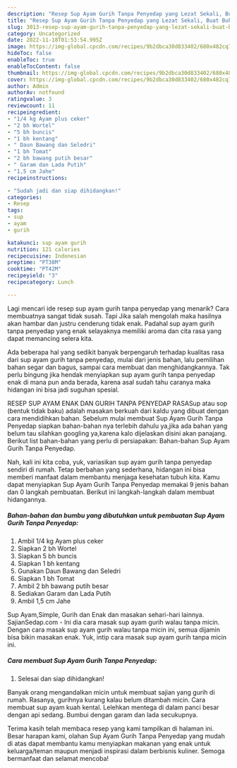 ```yaml
---
description: "Resep Sup Ayam Gurih Tanpa Penyedap yang Lezat Sekali, Buat Buka Puasa Sempurna"
title: "Resep Sup Ayam Gurih Tanpa Penyedap yang Lezat Sekali, Buat Buka Puasa Sempurna"
slug: 3013-resep-sup-ayam-gurih-tanpa-penyedap-yang-lezat-sekali-buat-buka-puasa-sempurna
category: Uncategorized
date: 2022-11-18T01:53:54.995Z
image: https://img-global.cpcdn.com/recipes/9b2dbca30d833402/680x482cq70/sup-ayam-gurih-tanpa-penyedap-foto-resep-utama.jpg
hideToc: false
enableToc: true
enableTocContent: false
thumbnail: https://img-global.cpcdn.com/recipes/9b2dbca30d833402/680x482cq70/sup-ayam-gurih-tanpa-penyedap-foto-resep-utama.jpg
cover: https://img-global.cpcdn.com/recipes/9b2dbca30d833402/680x482cq70/sup-ayam-gurih-tanpa-penyedap-foto-resep-utama.jpg
author: Admin
authorAv: notfound
ratingvalue: 3
reviewcount: 11
recipeingredient:
- "1/4 kg Ayam plus ceker"
- "2 bh Wortel"
- "5 bh buncis"
- "1 bh kentang"
- " Daun Bawang dan Seledri"
- "1 bh Tomat"
- "2 bh bawang putih besar"
- " Garam dan Lada Putih"
- "1,5 cm Jahe"
recipeinstructions:

- "Sudah jadi dan siap dihidangkan!"
categories:
- Resep
tags:
- sup
- ayam
- gurih

katakunci: sup ayam gurih 
nutrition: 121 calories
recipecuisine: Indonesian
preptime: "PT38M"
cooktime: "PT42M"
recipeyield: "3"
recipecategory: Lunch

---
```



Lagi mencari ide resep sup ayam gurih tanpa penyedap yang menarik? Cara membuatnya sangat tidak susah. Tapi Jika salah mengolah maka hasilnya akan hambar dan justru cenderung tidak enak. Padahal sup ayam gurih tanpa penyedap yang enak selayaknya memiliki aroma dan cita rasa yang dapat memancing selera kita.


Ada beberapa hal yang sedikit banyak berpengaruh terhadap kualitas rasa dari sup ayam gurih tanpa penyedap, mulai dari jenis bahan, lalu pemilihan bahan segar dan bagus, sampai cara membuat dan menghidangkannya. Tak perlu bingung jika hendak menyiapkan sup ayam gurih tanpa penyedap enak di mana pun anda berada, karena asal sudah tahu caranya maka hidangan ini bisa jadi suguhan spesial.

RESEP SUP AYAM ENAK DAN GURIH TANPA PENYEDAP RASASup atau sop (bentuk tidak baku) adalah masakan berkuah dari kaldu yang dibuat dengan cara mendidihkan bahan. Sebelum mulai membuat Sup Ayam Gurih Tanpa Penyedap siapkan bahan-bahan nya terlebih dahulu ya,jika ada bahan yang belum tau silahkan googling ya,karena kalo dijelaskan disini akan panajang. Berikut list bahan-bahan yang perlu di persiapakan: Bahan-bahan Sup Ayam Gurih Tanpa Penyedap.


Nah, kali ini kita coba, yuk, variasikan sup ayam gurih tanpa penyedap sendiri di rumah. Tetap berbahan yang sederhana, hidangan ini bisa memberi manfaat dalam membantu menjaga kesehatan tubuh kita. Kamu dapat menyiapkan Sup Ayam Gurih Tanpa Penyedap memakai 9 jenis bahan dan 0 langkah pembuatan. Berikut ini langkah-langkah dalam membuat hidangannya.

<!--inarticleads1-->

##### Bahan-bahan dan bumbu yang dibutuhkan untuk pembuatan Sup Ayam Gurih Tanpa Penyedap:

1. Ambil 1/4 kg Ayam plus ceker
1. Siapkan 2 bh Wortel
1. Siapkan 5 bh buncis
1. Siapkan 1 bh kentang
1. Gunakan  Daun Bawang dan Seledri
1. Siapkan 1 bh Tomat
1. Ambil 2 bh bawang putih besar
1. Sediakan  Garam dan Lada Putih
1. Ambil 1,5 cm Jahe


Sup Ayam,Simple, Gurih dan Enak dan masakan sehari-hari lainnya. SajianSedap.com - Ini dia cara masak sup ayam gurih walau tanpa micin. Dengan cara masak sup ayam gurih walau tanpa micin ini, semua dijamin bisa bikin masakan enak. Yuk, intip cara masak sup ayam gurih tanpa micin ini. 

<!--inarticleads2-->

##### Cara membuat Sup Ayam Gurih Tanpa Penyedap:


1. Selesai dan siap dihidangkan!

Banyak orang mengandalkan micin untuk membuat sajian yang gurih di rumah. Rasanya, gurihnya kurang kalau belum ditambah micin. Cara membuat sup ayam kuah kental. Lelehkan mentega di dalam panci besar dengan api sedang. Bumbui dengan garam dan lada secukupnya. 

Terima kasih telah membaca resep yang kami tampilkan di halaman ini. Besar harapan kami, olahan Sup Ayam Gurih Tanpa Penyedap yang mudah di atas dapat membantu kamu menyiapkan makanan yang enak untuk keluarga/teman maupun menjadi inspirasi dalam berbisnis kuliner. Semoga bermanfaat dan selamat mencoba!
